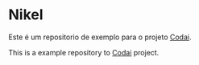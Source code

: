 # Nikel

Este é um repositorio de exemplo para o projeto [Codai](https.//codai.growdev.com.br/).

This is a example repository to [Codai](https.//codai.growdev.com.br/) project.
